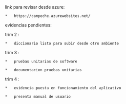 link para revisar desde azure:

	*	https://campeche.azurewebsites.net/



evidencias pendientes:

trim 2 :

	*	diccionario listo para subir desde otro ambiente

trim 3 :

	*	pruebas unitarias de software
 
	*	documentacion pruebas unitarias

trim 4 :

	*	evidencia puesta en funcionamiento del aplicativo
 
	*	presenta manual de usuario
